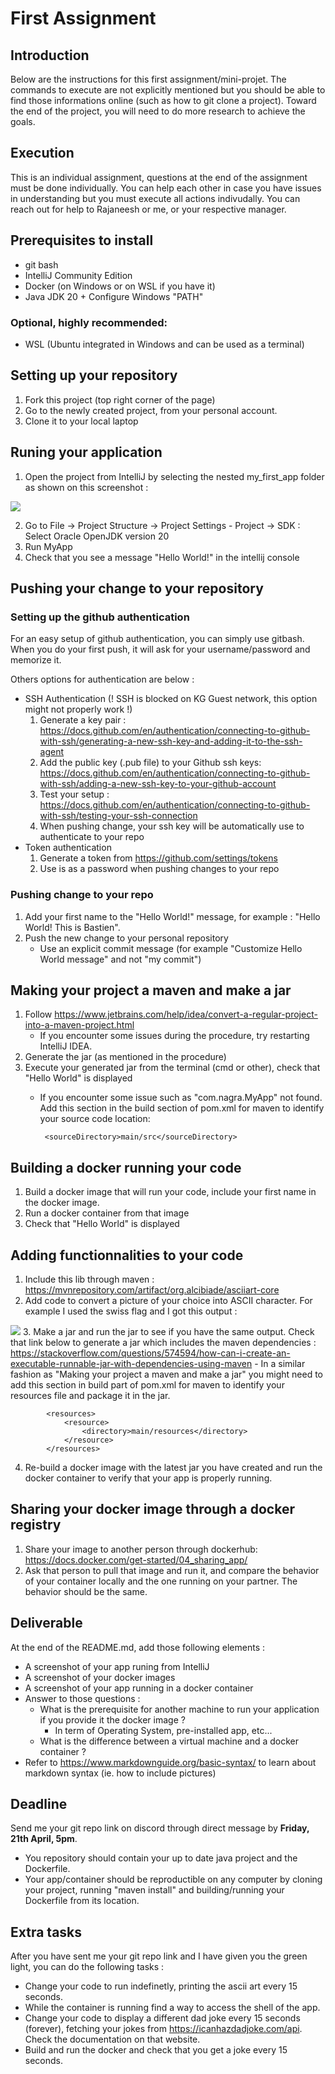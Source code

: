 # First Assignment

## Introduction
Below are the instructions for this first assignment/mini-projet. The commands to execute are not explicitly mentioned but you should be able to find those informations online (such as how to git clone a project). Toward the end of the project, you will need to do more research to achieve the goals.

## Execution
This is an individual assignment, questions at the end of the assignment must be done individually. You can help each other in case you have issues in understanding but you must execute all actions indivudally.
You can reach out for help to Rajaneesh or me, or your respective manager.

## Prerequisites to install
- git bash
- IntelliJ Community Edition
- Docker (on Windows or on WSL if you have it)
- Java JDK 20 + Configure Windows "PATH"

### Optional, highly recommended:
- WSL (Ubuntu integrated in Windows and can be used as a terminal)

## Setting up your repository
1. Fork this project (top right corner of the page)
2. Go to the newly created project, from your personal account.
3. Clone it to your local laptop

## Runing your application
1. Open the project from IntelliJ by selecting the nested my_first_app folder as shown on this screenshot :

![](doc/project_location.png)

2. Go to File -> Project Structure -> Project Settings - Project -> SDK : Select Oracle OpenJDK version 20
3. Run MyApp
3. Check that you see a message "Hello World!" in the intellij console

## Pushing your change to your repository
### Setting up the github authentication
For an easy setup of github authentication, you can simply use gitbash. When you do your first push, it will ask for your username/password and memorize it.

Others options for authentication are below :
- SSH Authentication (! SSH is blocked on KG Guest network, this option might not properly work !) 
    1. Generate a key pair : https://docs.github.com/en/authentication/connecting-to-github-with-ssh/generating-a-new-ssh-key-and-adding-it-to-the-ssh-agent
    2. Add the public key (.pub file) to your Github ssh keys: https://docs.github.com/en/authentication/connecting-to-github-with-ssh/adding-a-new-ssh-key-to-your-github-account
    3. Test your setup : https://docs.github.com/en/authentication/connecting-to-github-with-ssh/testing-your-ssh-connection
    4. When pushing change, your ssh key will be automatically use to authenticate to your repo
- Token authentication
    1. Generate a token from https://github.com/settings/tokens
    2. Use is as a password when pushing changes to your repo
### Pushing change to your repo
1. Add your first name to the "Hello World!" message, for example : "Hello World! This is Bastien".
2. Push the new change to your personal repository
    - Use an explicit commit message (for example "Customize Hello World message" and not "my commit")

## Making your project a maven and make a jar
1. Follow https://www.jetbrains.com/help/idea/convert-a-regular-project-into-a-maven-project.html
    - If you encounter some issues during the procedure, try restarting IntelliJ IDEA.
2. Generate the jar (as mentioned in the procedure)
3. Execute your generated jar from the terminal (cmd or other), check that "Hello World" is displayed
    - If you encounter some issue such as "com.nagra.MyApp" not found. Add this section in the build section of pom.xml for maven to identify your source code location:
    
           <sourceDirectory>main/src</sourceDirectory>
     

## Building a docker running your code
1. Build a docker image that will run your code, include your first name in the docker image.
2. Run a docker container from that image
3. Check that "Hello World" is displayed

## Adding functionnalities to your code
1. Include this lib through maven : https://mvnrepository.com/artifact/org.alcibiade/asciiart-core
2. Add code to convert a picture of your choice into ASCII character. For example I used the swiss flag and I got this output :

![](doc/sample_ascii_art_from_picture.png)
3. Make a jar and run the jar to see if you have the same output. Check that link below to generate a jar which includes the maven dependencies :
 https://stackoverflow.com/questions/574594/how-can-i-create-an-executable-runnable-jar-with-dependencies-using-maven
    - In a similar fashion as "Making your project a maven and make a jar" you might need to add this section in build part of pom.xml for maven to identify your resources file and package it in the jar.


            <resources>
                <resource>
                    <directory>main/resources</directory>
                </resource>
            </resources>

4. Re-build a docker image with the latest jar you have created and run the docker container to verify that your app is properly running.

## Sharing your docker image through a docker registry
1. Share your image to another person through dockerhub: https://docs.docker.com/get-started/04_sharing_app/
2. Ask that person to pull that image and run it, and compare the behavior of your container locally and the one running on your partner. The behavior should be the same.

 ## Deliverable
 At the end of the README.md, add those following elements :
 - A screenshot of your app runing from IntelliJ
 - A screenshot of your docker images 
 - A screenshot of your app running in a docker container
 - Answer to those questions :
    - What is the prerequisite for another machine to run your application if you provide it the docker image ?
        - In term of Operating System, pre-installed app, etc...
    - What is the difference between a virtual machine and a docker container ?
- Refer to https://www.markdownguide.org/basic-syntax/ to learn about markdown syntax (ie. how to include pictures)
## Deadline
Send me your git repo link on discord through direct message by **Friday, 21th April, 5pm**.
- You repository should contain your up to date java project and the Dockerfile.
- Your app/container should be reproductible on any computer by cloning your project, running "maven install" and building/running your Dockerfile from its location.

## Extra tasks
After you have sent me your git repo link and I have given you the green light, you can do the following tasks :
- Change your code to run indefinetly, printing the ascii art every 15 seconds. 
- While the container is running find a way to access the shell of the app.
- Change your code to display a different dad joke every 15 seconds (forever), fetching your jokes from https://icanhazdadjoke.com/api. Check the documentation on that website.
- Build and run the docker and check that you get a joke every 15 seconds.
